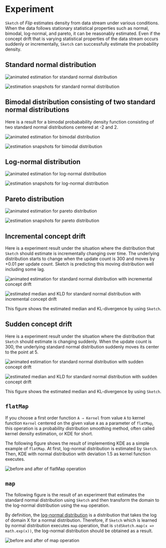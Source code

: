 # Experiment

`Sketch` of *Flip* estimates density from data stream under various conditions. When the data follows stationary statistical properties such as normal, bimodal, log-normal, and pareto, it can be reasonably estimated. Even if the concept drift that is varying statistical properties of the data stream occurs suddenly or incrementally, `Sketch` can successfully estimate the probability density. 


## Standard normal distribution


![animated estimation for standard normal distribution](resources/experiments/basic-normal-histo.gif) 

![estimation snapshots for standard normal distribution](resources/experiments/basic-normal.png)

## Bimodal distribution consisting of two standard normal distributions

Here is a result for a bimodal probabability density function consisting of two standard normal distributions centered at -2 and 2.

![animated estimation for bimodal distribution](resources/experiments/basic-bimodal-histo.gif)

![estimation snapshots for bimodal distribution](resources/experiments/basic-bimodal.png)

## Log-normal distribution

![animated estimation for log-normal distribution](resources/experiments/basic-lognormal-histo.gif) 

![estimation snapshots for log-normal distribution](resources/experiments/basic-lognormal.png)

## Pareto distribution

![animated estimation for pareto distribution](resources/experiments/basic-pareto-histo.gif) 

![estimation snapshots for pareto distribution](resources/experiments/basic-pareto.png)

## Incremental concept drift

Here is a experiment result under the situation where the distribution that `Sketch` should estimate is incrementally changing over time. The underlying distribution starts to change when the update count is 300 and moves by +0.01 per update count. Sketch is predicting this moving distribution well including some lag.

![animated estimation for standard normal distribution with incremental concept drift](resources/experiments/incremental-cd-normal-histo.gif)

![estimated median and KLD for standard normal distribution with incremental concept drift](resources/experiments/incremental-cd-normal.png)

This figure shows the estimated median and KL-divergence by using `Sketch`.


## Sudden concept drift

Here is a experiment result under the situation where the distribution that `Sketch` should estimate is changing suddenly. When the update count is 300, the underlying standard normal distribution suddenly moves its center to the point at 5.

![animated estimation for standard normal distribution with sudden concept drift](resources/experiments/sudden-cd-normal-histo.gif) 

![estimated median and KLD for standard normal distribution with sudden concept drift](resources/experiments/sudden-cd-normal.png)

This figure shows the estimated median and KL-divergence by using `Sketch`.


## `flatMap`

If you choose a first order function `A ⇒ Kernel` from value `A` to kernel function `Kernel` centered on the given value `A` as a parameter of `flatMap`, this operation is a probability distribution smoothing method, often called kernel density estimation, or KDE for short. 

The following figure shows the result of implementing KDE as a simple example of `flatMap`. At first, log-normal distribution is estimated by `Sketch`. Then, KDE with normal distribution with deviation 1.5 as kernel function executes.

![before and after of `flatMap` operation](resources/experiments/basic-bind.png)


## `map`

The following figure is the result of an experiment that estimates the standard normal distribution using `Sketch` and then transform the domain to the log-normal distribution using the `map` operation. 

By definition, the [log-normal distribution](https://en.wikipedia.org/wiki/Log-normal_distribution#Characterization) is a distribution that takes the log of domain X for a normal distribution. Therefore, if `Sketch` which is learned by normal distribution executes `map` operation, that is `stdSketch.map(x => math.exp(x))`, the log-normal distribution should be obtained as a result.

![before and after of `map` operation](resources/experiments/basic-map.png)




